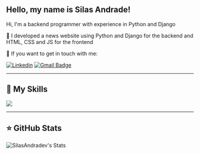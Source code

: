 ## Hello, my name is Silas Andrade!

Hi, I'm a backend programmer with experience in Python and Django

🔭 I developed a news website using Python and Django for the backend and HTML, CSS and JS for the frontend

💬 If you want to get in touch with me:

[![Linkedin](https://img.shields.io/badge/-silasandradev-blue?style=flat-square&logo=Linkedin&logoColor=white&link=https://www.linkedin.com/in/silasandradev/)](https://www.linkedin.com/in/silasandradev/)
[![Gmail Badge](https://img.shields.io/badge/-silasandrade.code@gmail.com-006bed?style=flat-square&logo=Gmail&logoColor=white&link=mailto:silasandrade.code@gmail.com)](mailto:silasandrade.code@gmail.com)

---

## 🚀 My Skills

<code><img src="https://skillicons.dev/icons?i=html,css,js,c,cpp,py,django,fastapi,git,vscode,godot&perline=6&theme=dark" /></code>

---

## ⭐ GitHub Stats

![SilasAndradev's Stats](https://github-readme-stats.vercel.app/api?username=SilasAndradev&theme=tokyonight&show_icons=true&hide_border=false&count_private=true)


